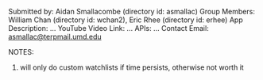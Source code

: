 Submitted by: Aidan Smallacombe (directory id: asmallac)
Group Members: William Chan (directory id: wchan2), Eric Rhee (directory id: erhee)
App Description: ...
YouTube Video Link: ...
APIs: ...
Contact Email: asmallac@terpmail.umd.edu

NOTES:
1) will only do custom watchlists if time persists, otherwise not worth it

